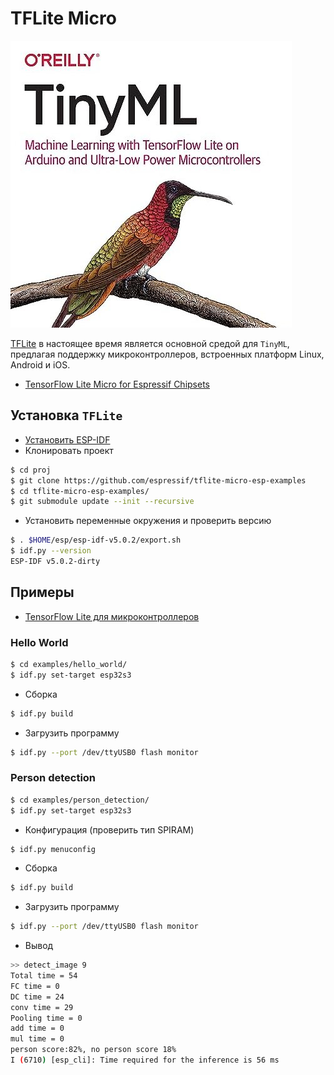 # TFLite Micro

![tinyML_book](media/tinyML_book.jpg)

[TFLite](https://www.tensorflow.org/lite?hl=ru) в настоящее время является основной средой для `TinyML`, предлагая поддержку микроконтроллеров, встроенных платформ Linux, Android и iOS.

- [TensorFlow Lite Micro for Espressif Chipsets](https://github.com/espressif/tflite-micro-esp-examples)

## Установка `TFLite`

- [Установить ESP-IDF](../ref/esp_idf.md#install)
- Клонировать проект

```bash
$ cd proj
$ git clone https://github.com/espressif/tflite-micro-esp-examples
$ cd tflite-micro-esp-examples/
$ git submodule update --init --recursive
```
- Установить переменные окружения и проверить версию

```bash
$ . $HOME/esp/esp-idf-v5.0.2/export.sh
$ idf.py --version
ESP-IDF v5.0.2-dirty
```
## Примеры
- [TensorFlow Lite для микроконтроллеров](https://www.tensorflow.org/lite/microcontrollers?hl=ru)
### Hello World

```bash
$ cd examples/hello_world/
$ idf.py set-target esp32s3
```
- Сборка
```bash
$ idf.py build
```
- Загрузить программу

```bash
$ idf.py --port /dev/ttyUSB0 flash monitor
```

### Person detection
```bash
$ cd examples/person_detection/
$ idf.py set-target esp32s3
```
- Конфигурация (проверить тип SPIRAM)
```bash
$ idf.py menuconfig
```
- Сборка
```bash
$ idf.py build
```

- Загрузить программу

```bash
$ idf.py --port /dev/ttyUSB0 flash monitor
```
- Вывод
```bash
>> detect_image 9
Total time = 54
FC time = 0
DC time = 24
conv time = 29
Pooling time = 0
add time = 0
mul time = 0
person score:82%, no person score 18%
I (6710) [esp_cli]: Time required for the inference is 56 ms

```
